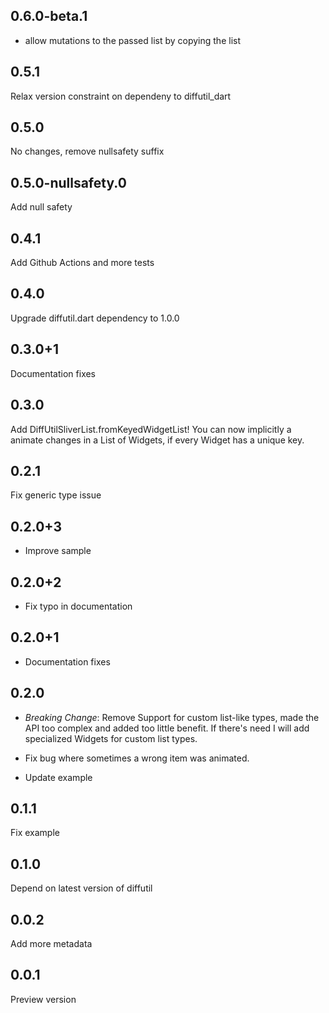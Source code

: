## 0.6.0-beta.1

- allow mutations to the passed list by copying the list


## 0.5.1

Relax version constraint on dependeny to diffutil_dart

## 0.5.0

No changes, remove nullsafety suffix

## 0.5.0-nullsafety.0

Add null safety

## 0.4.1

Add Github Actions and more tests

## 0.4.0

Upgrade diffutil.dart dependency to 1.0.0

## 0.3.0+1

Documentation fixes

## 0.3.0

Add DiffUtilSliverList.fromKeyedWidgetList! You can now implicitly a animate changes in a List of
Widgets, if every Widget has a unique key.

## 0.2.1

Fix generic type issue

## 0.2.0+3

- Improve sample

## 0.2.0+2

- Fix typo in documentation

## 0.2.0+1

- Documentation fixes

## 0.2.0

- *Breaking Change*: Remove Support for custom list-like types, made the API too complex and added too little benefit.
If there's need I will add specialized Widgets for custom list types.

- Fix bug where sometimes a wrong item was animated.

- Update example

## 0.1.1

Fix example

## 0.1.0

Depend on latest version of diffutil

## 0.0.2

Add more metadata

## 0.0.1

Preview version
